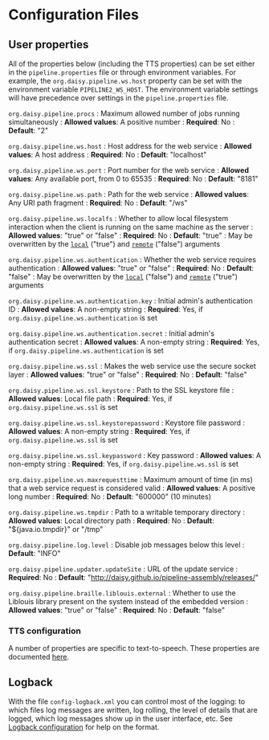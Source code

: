 # Configuration Files

## User properties

All of the properties below (including the TTS properties) can be set
either in the `pipeline.properties` file or through environment
variables. For example, the `org.daisy.pipeline.ws.host` property can
be set with the environment variable `PIPELINE2_WS_HOST`. The
environment variable settings will have precedence over settings in
the `pipeline.properties` file.


`org.daisy.pipeline.procs`
: Maximum allowed number of jobs running simultaneously
: **Allowed values**: A positive number
: **Required**: No
: **Default**: "2"

`org.daisy.pipeline.ws.host`
: Host address for the web service
: **Allowed values**: A host address
: **Required**: No
: **Default**: "localhost"

`org.daisy.pipeline.ws.port`
: Port number for the web service
: **Allowed values**: Any available port, from 0 to 65535
: **Required**: No
: **Default**: "8181"

`org.daisy.pipeline.ws.path`
: Path for the web service
: **Allowed values**: Any URI path fragment
: **Required**: No
: **Default**: "/ws"

`org.daisy.pipeline.ws.localfs`
: Whether to allow local filesystem interaction when the client is
  running on the same machine as the server
: **Allowed values**: "true" or "false"
: **Required**: No
: **Default**: "true"
: May be overwritten by the
  [`local`](Pipeline-as-Service#arguments-for-pipeline2-executable) ("true")
  and [`remote`](Pipeline-as-Service#arguments-for-pipeline2-executable) ("false")
  arguments

`org.daisy.pipeline.ws.authentication`
: Whether the web service requires authentication
: **Allowed values**: "true" or "false"
: **Required**: No
: **Default**: "false"
: May be overwritten by the
  [`local`](Pipeline-as-Service#arguments-for-pipeline2-executable) ("false")
  and [`remote`](Pipeline-as-Service#arguments-for-pipeline2-executable) ("true")
  arguments

`org.daisy.pipeline.ws.authentication.key`
: Initial admin's authentication ID
: **Allowed values**: A non-empty string
: **Required**: Yes, if `org.daisy.pipeline.ws.authentication` is set

`org.daisy.pipeline.ws.authentication.secret`
: Initial admin's authentication secret
: **Allowed values**: A non-empty string
: **Required**: Yes, if `org.daisy.pipeline.ws.authentication` is set

`org.daisy.pipeline.ws.ssl`
: Makes the web service use the secure socket layer
: **Allowed values**: "true" or "false"
: **Required**: No
: **Default**: "false"

`org.daisy.pipeline.ws.ssl.keystore`
: Path to the SSL keystore file
: **Allowed values**: Local file path
: **Required**: Yes, if `org.daisy.pipeline.ws.ssl` is set

`org.daisy.pipeline.ws.ssl.keystorepassword`
: Keystore file password
: **Allowed values**: A non-empty string
: **Required**: Yes, if `org.daisy.pipeline.ws.ssl` is set

`org.daisy.pipeline.ws.ssl.keypassword`
: Key password
: **Allowed values**: A non-empty string
: **Required**: Yes, if `org.daisy.pipeline.ws.ssl` is set

`org.daisy.pipeline.ws.maxrequesttime`
: Maximum amount of time (in ms) that a web service request is considered valid
: **Allowed values**: A positive long number
: **Required**: No
: **Default**: "600000" (10 minutes)

`org.daisy.pipeline.ws.tmpdir`
: Path to a writable temporary directory
: **Allowed values**: Local directory path
: **Required**: No
: **Default**: "${java.io.tmpdir}" or "/tmp"

`org.daisy.pipeline.log.level`
: Disable job messages below this level
: **Default**: "INFO"

`org.daisy.pipeline.updater.updateSite`
: URL of the update service
: **Required**: No
: **Default**: "http://daisy.github.io/pipeline-assembly/releases/"

`org.daisy.pipeline.braille.liblouis.external`
: Whether to use the Liblouis library present on the system instead of the embedded version
: **Allowed values**: "true" or "false"
: **Required**: No
: **Default**: "false"

### TTS configuration

A number of properties are specific to text-to-speech. These
properties are documented
[here](http://daisy.github.io/pipeline/Get-Help/User-Guide/Text-To-Speech/).

<!--

The following are used in persistence-mysql but persistence-mysql is not included

`org.daisy.pipeline.persistence.url`
: Database connection URL
: **Allowed values**: A JDBC url
: **Required**: No
: **Default**: "jdbc:mysql://localhost:3306/daisy_pipeline"

`org.daisy.pipeline.persistence.user`
: Database user
: **Allowed values**: A non-empty string
: **Required**: Yes

`org.daisy.pipeline.persistence.password`
: Database password
: **Allowed values**: A non-empty string
: **Required**: Yes

-->

## Logback

With the file `config-logback.xml` you can control most of the
logging: to which files log messages are written, log rolling, the
level of details that are logged, which log messages show up in the
user interface, etc. See
[Logback configuration](http://logback.qos.ch/manual/configuration.html)
for help on the format.
